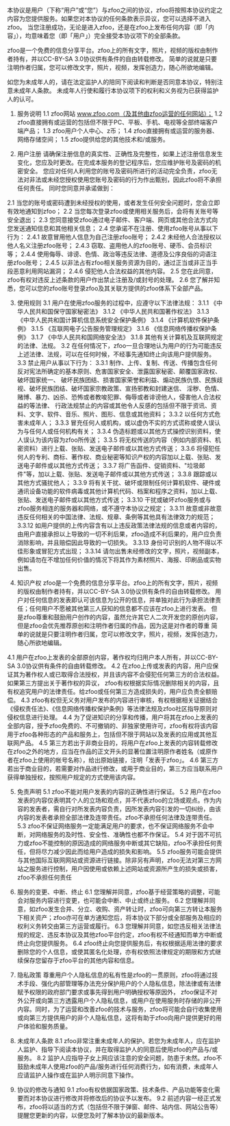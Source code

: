 本协议是用户（下称“用户”或“您”）与zfoo之间的协议，zfoo将按照本协议约定之内容为您提供服务。如果您对本协议的任何条款表示异议，您可以选择不进入zfoo。
当您注册成功，无论是进入zfoo，还是在zfoo上发布任何内容（即「内容」），均意味着您（即「用户」）完全接受本协议项下的全部条款。

zfoo是一个免费的信息分享平台。zfoo上的所有文字，照片，视频的版权由制作者持有，并以CC-BY-SA 3.0协议供有条件的自由转载修改。
简单的说就是只要注明作者归属，您可以修改文字，照片，视频，发挥创造力，随心所欲地编辑。


如您为未成年人的，请在法定监护人的陪同下阅读和判断是否同意本协议，特别注意未成年人条款。
未成年人行使和履行本协议项下的权利和义务视为已获得监护人的认可。

1. 服务说明
1.1 zfoo网站 www.zfoo.com（及其他由zfoo运营的任何网站）；
1.2 zfoo直接拥有或运营的包括但不限于PC、平板、手机、电视等全部终端客户端产品；
1.3 zfoo用户个人中心、z币；
1.4 zfoo直接拥有或运营的服务器、网络存储空间；
1.5 zfoo提供给您的其他技术和/或服务。

2. 用户注册
请确保注册信息的真实性、正确性及完整性，如果上述注册信息发生变化，您应及时更改。在完成本服务的登记程序后，您应维护账号及密码的机密安全。
您应对任何人利用您的账号及密码所进行的活动完全负责，zfoo无法对非法或未经您授权使用您账号及密码的行为作出甄别，因此zfoo将不承担任何责任。
同时您同意并承诺做到：

2.1 当您的账号或密码遭到未经授权的使用，或者发生任何安全问题时，您会立即有效地通知到zfoo；
2.2 当您每次登录zfoo或使用相关服务后，会将有关账号等安全退出；
2.3 您同意接受zfoo通过电子邮件、客户端、网页或其他合法方式向您发送通知信息和其他相关信息；
2.4 您承诺不在注册、使用zfoo账号从事以下行为：
2.4.1 故意冒用他人信息为自己注册zfoo账号；
2.4.2 未经他人合法授权以他人名义注册zfoo账号；
2.4.3 窃取、盗用他人的zfoo账号、硬币、会员标识等；
2.4.4 使用侮辱、诽谤、色情、政治等违反法律、道德及公序良俗的词语注册zfoo账号；
2.4.5 以非法占有zfoo相关服务资源为目的，通过正当或非正当手段恶意利用网站漏洞；
2.4.6 侵犯他人合法权益的其他内容。
2.5 您在此同意，zfoo有权对违反上述条款的用户作出禁止注册及/或封号的处理。
2.6 您了解并知悉，您可以您的zfoo账号登录zfoo及其关联方提供的zfoo体系下全部产品。


3. 使用规则
3.1 用户在使用zfoo服务的过程中，应遵守以下法律法规：
3.1.1 《中华人民共和国保守国家秘密法》
3.1.2 《中华人民共和国著作权法》
3.1.3 《中华人民共和国计算机信息系统安全保护条例》
3.1.4 《计算机软件保护条例》
3.1.5 《互联网电子公告服务管理规定》
3.1.6 《信息网络传播权保护条例》
3.1.7 《中华人民共和国网络安全法》
3.1.8 其他有关计算机及互联网规定的法律、法规。
3.2 在任何情况下，zfoo一旦合理地认为用户的行为可能违反上述法律、法规，可以在任何时候，不经事先通知终止向该用户提供服务。
3.3 禁止用户从事以下行为：
3.3.1 制作、上传、复制、传送、传播包含任何反对宪法所确定的基本原则、危害国家安全、泄露国家秘密、颠覆国家政权、破坏国家统一、
破坏民族团结、损害国家荣誉和利益、煽动民族仇恨、民族歧视、破坏民族团结、破坏国家宗教政策、宣扬邪教和封建迷信、
淫秽、色情、赌博、暴力、凶杀、恐怖或者教唆犯罪、侮辱或者诽谤他人，侵害他人合法权益的等法律、
行政法规禁止的内容或其他令人反感的包括但不限于资讯、资料、文字、软件、音乐、照片、图形、信息或其他资料；
3.3.2 以任何方式危害未成年人；
3.3.3 冒充任何人或机构，或以虚伪不实的方式谎称或使人误认为与任何人或任何机构有关；
3.3.4 伪造标题或以其他方式操控识别资料，使人误认为该内容为zfoo所传送；
3.3.5 将无权传送的内容（例如内部资料、机密资料）进行上载、张贴、发送电子邮件或以其他方式传送；
3.3.6 将侵犯任何人的专利、商标、著作权、商业秘密等知识产权的内容加以上载、张贴、发送电子邮件或以其他方式传送；
3.3.7 将广告函件、促销资料、"垃圾邮件"等，加以上载、张贴、发送电子邮件或以其他方式传送；
3.3.8 跟踪或以其他方式骚扰他人；
3.3.9 将有关干扰、破坏或限制任何计算机软件、硬件或通讯设备功能的软件病毒或其他计算机代码、档案和程序之资料，加以上载、张贴、发送电子邮件或以其他方式传送；
3.3.10 干扰或破坏zfoo服务或与zfoo服务相连的服务器和网络，或不遵守本协议之规定；
3.3.11 故意或非故意违反任何相关的中国法律、法规、规章、条例等其他具有法律效力的规范；
3.3.12 如用户提供的上传内容含有以上违反政策法律法规的信息或者内容的，由用户直接承担以上导致的一切不利后果，zfoo造成不利后果的，用户应负责消除影响，并且赔偿因此导致的一切损失。
3.3.13 身份可识别的人物不得以不佳形象或冒犯方式出现；
3.3.14 请勿出售未经修改的文字，照片，视频副本，例如请勿在不增加任何价值的情况下将其作为素材照片、海报、印刷品或实物出售。

4. 知识产权
zfoo是一个免费的信息分享平台。zfoo上的所有文字，照片，视频的版权由制作者持有，并以CC-BY-SA 3.0协议供有条件的自由转载修改。
用户对任何信息的发表即认可该信息为公开的信息，并单独对此行为承担法律责任；任何用户不愿被其他第三人获知的信息都不应该在zfoo上进行发表。
但是zfoo尊重和鼓励用户创作的内容，虽然允许其它人二次开发您的原创内容，但是zfoo会优先推荐原创和注明作者归属的作品，因为这是对作者的尊重
简单的说就是只要注明作者归属，您可以修改文字，照片，视频，发挥创造力，随心所欲地编辑。

4.1 用户在zfoo上发表的全部原创内容，著作权均归用户本人所有，并以CC-BY-SA 3.0协议供有条件的自由转载修改。
4.2 在zfoo上传或发表的内容，用户应保证其为著作权人或已取得合法授权，并且该内容不会侵犯任何第三方的合法权益。如果第三方提出关于著作权的异议，
zfoo有权根据实际情况删除相关的内容，且有权追究用户的法律责任。给zfoo或任何第三方造成损失的，用户应负责全额赔偿。
4.3 zfoo有权但无义务对用户发布的内容进行审核，有权根据相关证据结合《侵权责任法》、《信息网络传播权保护条例》等法律法规及zfoo社区指导原则对侵权信息进行处理。
4.4 为了促进知识的分享和传播，用户将其在zfoo上发表的全部内容，授予zfoo免费的、不可撤销的、非独家使用许可，zfoo有权将该内容用于zfoo各种形态的产品和服务上，包括但不限于网站以及发表的应用或其他互联网产品。
4.5 第三方若出于非商业目的，将用户在zfoo上发表的内容转载修改在zfoo之外的地方，应当在作品的正文开头的显著位置注明原作者姓名（或原作者在zfoo上使用的帐号名称），给出原始链接，注明「发表于zfoo」。
4.6 第三方若出于商业目的，若需要对作品进行修改，或用于商业目的，第三方应当联系用户获得单独授权，按照用户规定的方式使用该内容。

5. 免责声明
5.1 zfoo不能对用户发表的内容的正确性进行保证。
5.2 用户在zfoo发表的内容仅表明其个人的立场和观点，并不代表zfoo的立场或观点。作为内容的发表者，需自行对所发表内容负责，因所发表内容引发的一切纠纷，由该内容的发表者承担全部法律及连带责任。zfoo不承担任何法律及连带责任。
5.3 zfoo不保证网络服务一定能满足用户的要求，也不保证网络服务不会中断，对网络服务的及时性、安全性、准确性也都不作保证。
5.4 对于因不可抗力或zfoo不能控制的原因造成的网络服务中断或其它缺陷，zfoo不承担任何责任，但将尽力减少因此而给用户造成的损失和影响。
5.5 zfoo服务可能会提供与其他国际互联网网站或资源进行链接。除非另有声明，zfoo无法对第三方网站之服务进行控制，用户因使用或依赖上述网站或资源所产生的损失或损害，zfoo不承担任何责任


6. 服务的变更、中断、终止
6.1 您理解并同意，zfoo基于经营策略的调整，可能会对服务内容进行变更，也可能会中断、中止或终止服务。
6.2 您理解并同意，如zfoo发生合并、分立、收购、资产转让时，zfoo可向第三方转让本服务下相关资产；zfoo亦可在单方通知您后，将本协议下部分或全部服务及相应的权利义务转交由第三方运营或履行。
6.3 您理解并同意，如您违反相关法律法规的规定、违反本协议及其他zfoo平台约定，zfoo有权不经通知而单方中断或终止向您提供服务。
6.4 zfoo终止向您提供服务后，有权根据适用法律的要求删除您的个人信息，或使其匿名化处理，亦有权依照法律规定的期限和方式继续保存您留存于zfoo平台的其他内容和信息。

7. 隐私政策
尊重用户个人隐私信息的私有性是zfoo的一贯原则，zfoo将通过技术手段、强化内部管理等办法充分保护用户的个人隐私信息，除法律或有法律赋予权限的政府部门要求或事先得到用户明确授权等原因外，
zfoo保证不对外公开或向第三方透露用户个人隐私信息，或用户在使用服务时存储的非公开内容。同时，为了运营和改善zfoo的技术与服务，zfoo将可能会自行收集使用或向第三方提供用户的非个人隐私信息，这将有助于zfoo向用户提供更好的用户体验和服务质量。

8. 未成年人条款
8.1 zfoo非常注重未成年人的保护。若您为未成年人，应在监护人监护、指导下阅读本协议，并在取得监护人的同意后使用zfoo的产品与/或服务。
8.2 监护人应指导子女上网应该注意的安全问题，防患于未然。zfoo不鼓励未成年人使用zfoo的产品/服务进行任何消费行为，如有消费，未成年人应请监护人操作或在监护人明示同意下操作。

9. 协议的修改与通知
9.1 zfoo有权依据国家政策、技术条件、产品功能等变化需要而对本协议进行修改并将修改后的协议予以发布。
9.2 前述内容一经正式发布，zfoo将以适当的方式（包括但不限于弹窗、邮件、站内信、网站公告等）提醒您更新的内容，以便您及时了解本协议的最新版本。